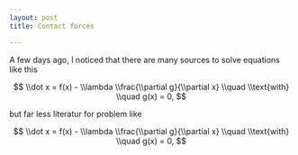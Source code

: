 ```yaml
---
layout: post
title: Contact forces

---
```

A few days ago, I noticed that there are many sources to solve equations like this

$$  
\\dot x = f(x) - \\lambda \\frac{\\partial g}{\\partial x} \\quad \\text{with} \\quad g(x) = 0,  
$$

but far less literatur for problem like

$$  
\\dot x = f(x) - \\lambda \\frac{\\partial g}{\\partial x} \\quad \\text{with} \\quad g(x) = 0,  
$$